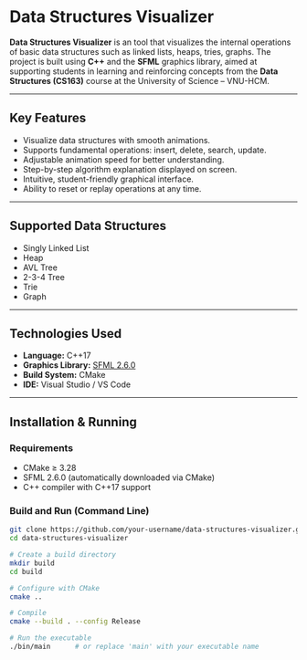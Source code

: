 # Data Structures Visualizer

**Data Structures Visualizer** is an tool that visualizes the internal operations of basic data structures such as linked lists, heaps, tries, graphs. The project is built using **C++** and the **SFML** graphics library, aimed at supporting students in learning and reinforcing concepts from the **Data Structures (CS163)** course at the University of Science – VNU-HCM.

---

##  Key Features

-  Visualize data structures with smooth animations.
-  Supports fundamental operations: insert, delete, search, update.
-  Adjustable animation speed for better understanding.
-  Step-by-step algorithm explanation displayed on screen.
-  Intuitive, student-friendly graphical interface.
-  Ability to reset or replay operations at any time.

---

##  Supported Data Structures

- Singly Linked List  
- Heap  
- AVL Tree  
- 2-3-4 Tree  
- Trie  
- Graph 

---

## Technologies Used

- **Language:** C++17  
- **Graphics Library:** [SFML 2.6.0](https://www.sfml-dev.org)  
- **Build System:** CMake  
- **IDE:** Visual Studio / VS Code  

---

## Installation & Running

### Requirements

- CMake ≥ 3.28 
- SFML 2.6.0 (automatically downloaded via CMake)  
- C++ compiler with C++17 support

### Build and Run (Command Line)

```bash
git clone https://github.com/your-username/data-structures-visualizer.git
cd data-structures-visualizer

# Create a build directory
mkdir build
cd build

# Configure with CMake
cmake ..

# Compile
cmake --build . --config Release

# Run the executable
./bin/main      # or replace 'main' with your executable name
